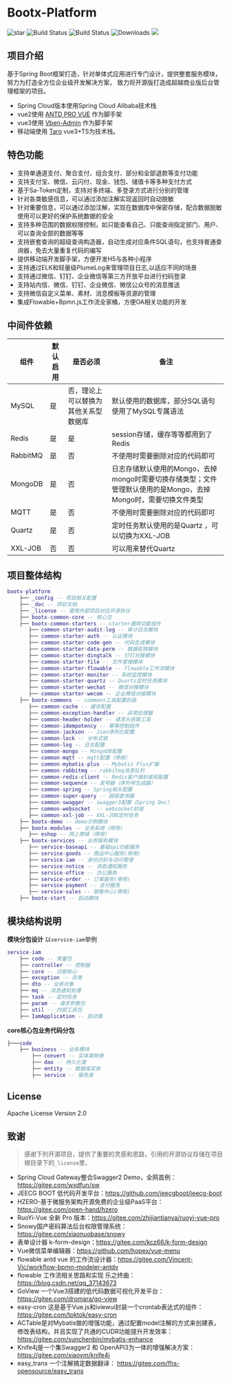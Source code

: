 # Bootx-Platform

<p>
 <img src='https://gitee.com/bootx/bootx-platform/badge/star.svg?theme=dark' alt='star'/>
 <img src="https://img.shields.io/badge/Boot%20Platform-1.1.9-success.svg" alt="Build Status"/>
 <img src="https://img.shields.io/badge/Author-Bootx-orange.svg" alt="Build Status"/>
 <img src="https://img.shields.io/badge/Spring%20Boot-2.7.7-blue.svg" alt="Downloads"/>
 <img src="https://img.shields.io/badge/license-Apache%20License%202.0-green.svg"/>
</p>

## 项目介绍

基于Spring Boot框架打造，针对单体式应用进行专门设计，提供整套服务模块，努力为打造全方位企业级开发解决方案，
致力将开源版打造成超越商业版后台管理框架的项目。

- Spring Cloud版本使用Spring Cloud Alibaba技术栈
- vue2使用 [ANTD PRO VUE](https://pro.antdv.com/) 作为脚手架
- vue3使用 [Vben-Admin](https://vvbin.cn/doc-next/) 作为脚手架
- 移动端使用 [Taro](https://taro.jd.com/) vue3+TS为技术栈。

## 特色功能

- 支持单通道支付、聚合支付、组合支付、部分和全部退款等支付功能
- 支持支付宝、微信、云闪付、现金、钱包、储值卡等多种支付方式
- 基于Sa-Token定制，支持对多终端、多登录方式进行分别的管理
- 针对各类敏感信息，可以通过添加注解实现返回时自动脱敏
- 针对重要信息，可以通过添加注解，实现在数据库中保密存储，配合数据脱敏使用可以更好的保护系统数据的安全
- 支持多种范围的数据权限控制，如只能查看自己、只能查询指定部门、用户、可以查询全部的数据等等
- 支持嵌套查询的超级查询构造器，自动生成对应条件SQL语句，也支持普通查询器，免去大量重复代码的编写
- 提供移动端开发脚手架，方便开发H5与各种小程序
- 支持通过ELK和轻量级PlumeLog来管理项目日志,以适应不同的场景
- 支持通过微信、钉钉、企业微信等第三方开放平台进行扫码登录
- 支持站内信、微信、钉钉、企业微信、微信公众号的消息推送
- 支持微信自定义菜单、素材、消息模板等资源的管理
- 集成Flowable+Bpmn.js工作流全家桶，方便OA相关功能的开发

## 中间件依赖
| 组件       | 默认启用 | 是否必须               | 备注                                                                |
|----------|------|--------------------|-------------------------------------------------------------------|
| MySQL    | 是    | 否，理论上可以替换为其他关系型数据库 | 默认使用的数据库，部分SQL语句使用了MySQL专属语法                                      |
| Redis    | 是    | 是                  | session存储，缓存等等都用到了Redis                                           |
| RabbitMQ | 是    | 否                  | 不使用时需要删除对应的代码即可                                                   |
| MongoDB  | 是    | 否                  | 日志存储默认使用的Mongo，去掉mongo时需要切换存储类型；文件管理默认使用的是Mongo，去掉Mongo时，需要切换文件类型 |
| MQTT     | 是    | 否                  | 不使用时需要删除对应的代码即可                                                   |
| Quartz   | 是    | 否                  | 定时任务默认使用的是Quartz ，可以切换为XXL-JOB                                    |
| XXL-JOB  | 否    | 否                  | 可以用来替代Quartz                                                      |


## 项目整体结构
```lua
bootx-platform 
    ├── _config -- 项目相关配置
    ├── _doc -- 项目文档
    ├── _license -- 使用外部项目对应开源协议
    ├── bootx-common-core -- 核心包
    ├── bootx-common-starters -- starter通用功能组件
       ├── common-starter-audit-log -- 审计日志模块
       ├── common-starter-auth -- 认证模块
       ├── common-starter-code-gen -- 代码生成模块
       ├── common-starter-data-perm -- 数据权限模块
       ├── common-starter-dingtalk -- 钉钉对接模块
       ├── common-starter-file -- 文件管理模块
       ├── common-starter-flowable -- flowable工作流模块
       ├── common-starter-monitor -- 系统监控模块
       ├── common-starter-quartz -- Quartz定时任务模块
       ├── common-starter-wechat -- 微信对接模块
       ├── common-starter-wecom -- 企业微信对接模块
    ├── bootx-commons -- commons工具配置封装
       ├── common-cache -- 缓存配置
       ├── common-exception-handler -- 异常处理器
       ├── common-header-holder -- 请求头获取工具
       ├── common-idempotency -- 幂等控制组件
       ├── common-jackson -- Json序列化配置
       ├── common-lock -- 分布式锁
       ├── common-log -- 日志配置
       ├── common-mongo -- MongoDB配置
       ├── common-mqtt -- mqtt配置（停用）
       ├── common-mybatis-plus -- Mybatis Plus扩展
       ├── common-rabbitmq -- rabbitmq消息队列
       ├── common-redis-client -- Redis客户端封装和配置
       ├── common-sequence -- 发号器（序列号生成器）
       ├── common-spring -- Spring相关配置
       ├── common-super-query -- 超级查询器
       ├── common-swagger -- swagger3配置（Spring Doc）
       ├── common-websocket  -- websocket封装
       ├── common-xxl-job -- XXL-JOB定时任务
    ├── bootx-demo -- demo示例模块
    ├── bootx-modules -- 业务系统（停用）
       ├── eshop -- 网上商城（停用）
    ├── bootx-services -- 业务服务模块
       ├── service-baseapi -- 基础api功能服务
       ├── service-goods -- 商品中心服务(停用)
       ├── service-iam -- 身份识别与访问管理
       ├── service-notice -- 消息通知服务
       ├── service-office -- 办公服务
       ├── service-order -- 订单服务(停用)
       ├── service-payment -- 支付服务
       ├── service-sales -- 销售中心(停用)
    ├── bootx-start -- 启动模块
```

## 模块结构说明
**模块分包设计**
以`service-iam`举例
```lua
service-iam 
    ├── code -- 常量包
    ├── controller -- 控制器
    ├── core -- 功能核心
    ├── exception -- 异常
    ├── dto -- 业务对象
    ├── mq -- 消息通知处理
    ├── task -- 定时任务
    ├── param -- 请求参数包
    ├── util -- 内部工具包
    ├── IamApplication -- 启动类
```

**core核心包业务代码分包**
```lua
├───code 
    ├── business -- 业务模块
        ├── convert -- 实体类转换
        ├── dao -- 持久化类
        ├── entity -- 数据库实体
        ├── service -- 服务类
```

## License

Apache License Version 2.0

## 致谢
> 感谢下列开源项目，提供了重要的灵感和思路，引用的开源协议存储在项目根目录下的`_license`里、

- Spring Cloud Gateway整合Swagger2 Demo，全网首例：https://gitee.com/wxdfun/sw
- JEECG BOOT 低代码开发平台：https://github.com/jeecgboot/jeecg-boot
- HZERO-基于微服务架构开源免费的企业级PaaS平台：https://gitee.com/open-hand/hzero
- RuoYi-Vue 全新 Pro 版本：https://gitee.com/zhijiantianya/ruoyi-vue-pro
- Snowy国产密码算法后台权限管理系统：https://gitee.com/xiaonuobase/snowy
- 表单设计器 k-form-design：https://gitee.com/kcz66/k-form-design
- Vue微信菜单编辑器：https://github.com/hopex/vue-menu
- flowable antd vue 的工作流设计器：https://gitee.com/Vincent-Vic/workflow-bpmn-modeler-antdv
- flowable 工作流相关思路和实现 乐之终曲：https://blog.csdn.net/qq_37143673
- GoView 一个Vue3搭建的低代码数据可视化开发平台：https://gitee.com/dromara/go-view
- easy-cron 这是基于Vue.js和iviewui封装一个crontab表达式的组件：https://gitee.com/toktok/easy-cron
- ACTable是对Mybatis做的增强功能，通过配置model注解的方式来创建表，修改表结构，并且实现了共通的CUDR功能提升开发效率：https://gitee.com/sunchenbin/mybatis-enhance
- Knife4j是一个集Swagger2 和 OpenAPI3为一体的增强解决方案：https://gitee.com/xiaoym/knife4j
- easy_trans 一个注解搞定数据翻译： https://gitee.com/fhs-opensource/easy_trans


